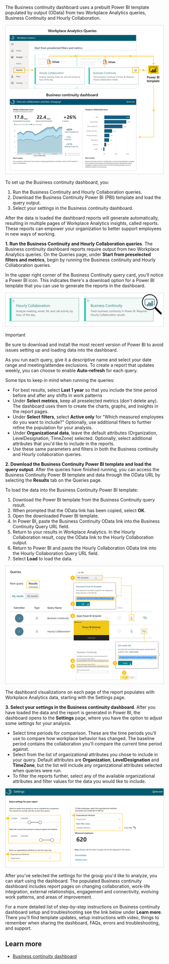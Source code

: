 The Business continuity dashboard uses a prebuilt Power BI template populated by output (OData) from two Workplace Analytics queries, Business Continuity and Hourly Collaboration.

![Business Continuity and Hourly Collaboration queries](../media/business-continuity-collaboration-queries.png)

To set up the Business continuity dashboard, you:

1. Run the Business Continuity and Hourly Collaboration queries.
2. Download the Business Continuity Power BI (PBI) template and load the query output.
3. Select your settings in the Business continuity dashboard.

After the data is loaded the dashboard reports will generate automatically, resulting in multiple pages of Workplace Analytics insights, called reports. These reports can empower your organization to better support employees in new ways of working.

**1. Run the Business Continuity and Hourly Collaboration queries**. The Business continuity dashboard reports require output from two Workplace Analytics queries. On the Queries page, under **Start from preselected filters and metrics**, begin by running the Business continuity and Hourly Collaboration queries.

In the upper right corner of the Business Continuity query card, you'll notice a Power BI icon. This indicates there's a download option for a Power BI template that you can use to generate the reports in the dashboard.

![Query panes](../media/query-panes.png)

> [!IMPORTANT]
>
> Be sure to download and install the most recent version of Power BI to avoid issues setting up and loading data into the dashboard.
>

As you run each query, give it a descriptive name and select your date range and meeting/attendee exclusions. To create a report that updates weekly, you can choose to enable **Auto-refresh** for each query.

Some tips to keep in mind when running the queries:

- For best results, select **Last 1 year** so that you include the time period before and after any shifts in work patterns
- Under **Select metrics**, keep all preselected metrics (don't delete any). The dashboard uses them to create the charts, graphs, and insights in the report pages.
- Under **Select filters**, select **Active only** for "Which measured employees do you want to include?" Optionally, use additional filters to further refine the population for your analysis.
- Under **Organizational data**, leave the default attributes (Organization, LevelDesignation, TimeZone) selected. Optionally, select additional attributes that you'd like to include in the reports.
- Use these same parameters and filters in both the Business continuity and Hourly collaboration queries.

**2. Download the Business Continuity Power BI template and load the query output**. After the queries have finished running, you can access the Business Continuity Power BI template and data through the OData URL by selecting the **Results** tab on the Queries page.

To load the data into the Business Continuity Power BI template:

1. Download the Power BI template from the Business Continuity query result.
2. When prompted that the OData link has been copied, select **OK**.
3. Open the downloaded Power BI template.
4. In Power BI, paste the Business Continuity OData link into the Business Continuity Query URL field.
5. Return to your results in Workplace Analytics. In the Hourly Collaboration result, copy the OData link to the Hourly Collaboration output.
6. Return to Power BI and paste the Hourly Collaboration OData link into the Hourly Collaboration Query URL field.
7. Select **Load** to load the data.

![Load data into the template procedure](../media/load-data-template.png)

The dashboard visualizations on each page of the report populates with Workplace Analytics data, starting with the Settings page.

**3. Select your settings in the Business continuity dashboard**. After you have loaded the data and the report is generated in Power BI, the dashboard opens to the **Settings** page, where you have the option to adjust some settings for your analysis.

- Select time periods for comparison. These are the time periods you'll use to compare how workplace behavior has changed. The baseline period contains the collaboration you'll compare the current time period against.
- Select from the list of organizational attributes you chose to include in your query. Default attributes are **Organization**, **LevelDesignation** and **TimeZone**, but the list will include any organizational attributes selected when queries were run.
- To filter the reports further, select any of the available organizational attributes and filter values for the data you would like to include.

![Settings options](../media/options-settings.png)

After you've selected the settings for the group you'd like to analyze, you can start using the dashboard. The populated Business continuity dashboard includes report pages on changing collaboration, work-life integration, external relationships, engagement and connectivity, evolving work patterns, and areas of improvement.

For a more detailed list of step-by-step instructions on Business continuity dashboard setup and troubleshooting see the link below under **Learn more**. There you'll find template updates, setup instructions with video, things to remember when sharing the dashboard, FAQs, errors and troubleshooting, and support.

## Learn more

- [Business continuity dashboard](/Workplace-Analytics/tutorials/power-bi-bc?azure-portal=true)
